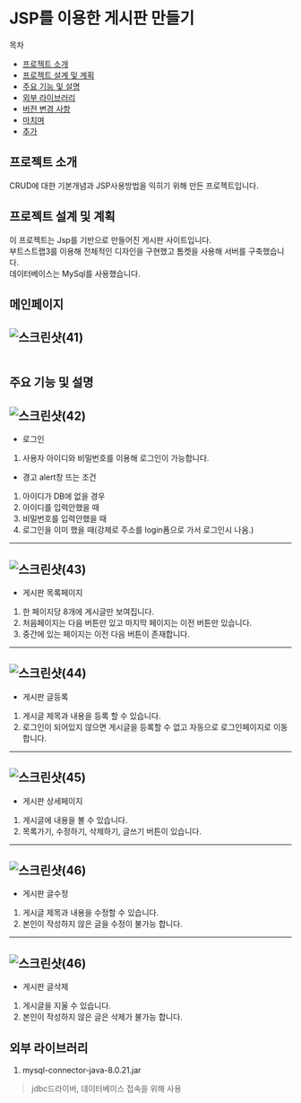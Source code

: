 JSP를 이용한 게시판 만들기
=======
목차
- [프로젝트 소개](#프로젝트-소개)
- [프로젝트 설계 및 계획](#프로젝트-설계-및-계획)
- [주요 기능 및 설명](#주요-기능-및-설명)
- [외부 라이브러리](#외부-라이브러리)
- [버전 변경 사항](#버전-변경-사항)
- [마치며](#마치며)
- [추가](#추가)

프로젝트 소개
--------
CRUD에 대한 기본개념과 JSP사용방법을 익히기 위해 만든 프로젝트입니다.


프로젝트 설계 및 계획
--------
이 프로젝트는 Jsp를 기반으로 만들어진 게시판 사이트입니다.<br>
부트스트랩3를 이용해 전체적인 디자인을 구현했고 톰켓을 사용해 서버를 구축했습니다.<br>
데이터베이스는 MySql를 사용했습니다.

메인페이지
-------
![스크린샷(41)](https://user-images.githubusercontent.com/67408846/103606618-3af94e00-4f5a-11eb-89af-c7e154306a52.png)&nbsp;
<br/>
<br/>
<br/>
주요 기능 및 설명
-------
![스크린샷(42)](https://user-images.githubusercontent.com/67408846/103607361-0dad9f80-4f5c-11eb-9767-0cf6a8a4d098.png)&nbsp;
-------
- 로그인
 1. 사용자 아이디와 비밀번호를 이용해 로그인이 가능합니다.
 - 경고 alert창 뜨는 조건
 1. 아이디가 DB에 없을 경우
 2. 아이디를 입력안했을 때
 3. 비밀번호를 입력안했을 때
 4. 로그인을 이미 했을 때(강제로 주소를 login폼으로 가서 로그인시 나옴.)

-----
![스크린샷(43)](https://user-images.githubusercontent.com/67408846/103614599-4bb2bf80-4f6c-11eb-8ad1-c6ed85140442.png)
-----
- 게시판 목록페이지
 1. 한 페이지당 8개에 게시글만 보여집니다.
 2. 처음페이지는 다음 버튼만 있고 마지막 페이지는 이전 버튼만 있습니다.
 3. 중간에 있는 페이지는 이전 다음 버튼이 존재합니다.

-----
![스크린샷(44)](https://user-images.githubusercontent.com/67408846/103614331-b0214f00-4f6b-11eb-82a8-273514619cab.png)
-----
- 게시판 글등록
 1. 게시글 제목과 내용을 등록 할 수 있습니다.
 2. 로그인이 되어있지 않으면 게시글을 등록할 수 없고 자동으로 로그인페이지로 이동합니다.

-----
![스크린샷(45)](https://user-images.githubusercontent.com/67408846/103615017-2c686200-4f6d-11eb-98d2-f0863c728b05.png)
-----
- 게시판 상세페이지
 1. 게시글에 내용을 볼 수 있습니다.
 2. 목록가기, 수정하기, 삭제하기, 글쓰기 버튼이 있습니다.

-----
![스크린샷(46)](https://user-images.githubusercontent.com/67408846/103615640-422a5700-4f6e-11eb-8039-3ceea2a5190d.png)
-----
- 게시판 글수정
 1. 게시글 제목과 내용을 수정할 수 있습니다.
 2. 본인이 작성하지 않은 글을 수정이 불가능 합니다.

-----
![스크린샷(46)](https://user-images.githubusercontent.com/67408846/103615640-422a5700-4f6e-11eb-8039-3ceea2a5190d.png)
-----
- 게시판 글삭제
 1. 게시글을 지울 수 있습니다.
 2. 본인이 작성하지 않은 글은 삭제가 불가능 합니다.

외부 라이브러리
------
1. mysql-connector-java-8.0.21.jar
> jdbc드라이버, 데이터베이스 접속을 위해 사용




